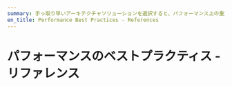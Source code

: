 ```yaml
---
summary: 手っ取り早いアーキテクチャソリューションを選択すると、パフォーマンス上の重大な問題が発生することがあります。後からリファクタリングを行うと、手間やコストが増えることがあります。
en_title: Performance Best Practices - References
---
```


# パフォーマンスのベストプラクティス - リファレンス
